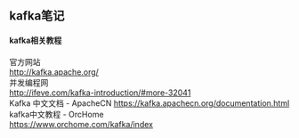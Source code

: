 ## kafka笔记
#### kafka相关教程
官方网站  
<http://kafka.apache.org/>  
并发编程网  
<http://ifeve.com/kafka-introduction/#more-32041>  
Kafka 中文文档 - ApacheCN
<https://kafka.apachecn.org/documentation.html>  
kafka中文教程 - OrcHome  
<https://www.orchome.com/kafka/index>
